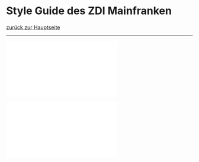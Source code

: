 # Style Guide des ZDI Mainfranken
[zurück zur Hauptseite](Readme.md)

---
![Cube-Frame (3).pdf](.attachments.935607/Cube-Frame%20%283%29.pdf)

![Cube-Frame 2 (2).pdf](.attachments.935607/Cube-Frame%202%20%282%29.pdf)